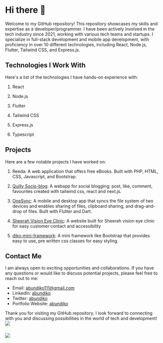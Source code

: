 #  Hi there 👋

Welcome to my GitHub repository! This repository showcases my skills and expertise as a developer/programmer. I have been actively involved in the tech industry since 2021, working with various tech teams and startups. I specialize in full-stack development and mobile app development, with proficiency in over 10 different technologies, including React, Node.js, Flutter, Tailwind CSS, and Express.js.

## Technologies I Work With

Here's a list of the technologies I have hands-on experience with:

1. React

2. Node.js

3. Flutter

4. Tailwind CSS

5. Express.js
6. Typescript

## Projects

Here are a few notable projects I have worked on:

1. Reeda: A web application that offers free eBooks. Built with PHP, HTML, CSS, Javascript, and Bootstrap.

2. [Quilly Socio-blog](https://quilly-blog.vercel.app): A webapp for social blogging; post, like, comment, favourites created with tailwind css, react and next.js.

3. [OneSync](https://onesync.netlify.app): A mobile and desktop app that syncs the file system of two devices and enables sharing of files, clipboard sharing, and drag-and-drop of files. Built with Flutter and Dart.

4. [Sheerah Vision Eye Clinic](https://abundiko.github.io/sheerah-vision/): A website built for Sheerah vision eye clinic for easy customer contact and accessibility

5. [diko-mini-framework](github.com/abundiko/api): A mini framework like Bootstrap that provides easy to use, pre written css classes for easy styling.

<!--
## Contributions

During my journey as a developer, I have actively contributed to open-source projects and participated in tech communities. Some of my notable contributions include:

- Made enhancements and bug fixes to the XYZ project, addressing performance issues and improving user experience.

- Contributed code snippets and documentation to the ABC library, aiding other developers in understanding and utilizing its features effectively.
-->

## Contact Me

I am always open to exciting opportunities and collaborations. If you have any questions or would like to discuss potential projects, please feel free to reach out to me:

- Email: [abundiko111@gmail.com](mailto:abundiko111@gmail.com)
- LinkedIn: [abundiko](https://www.linkedin.com/in/abundiko)
- Twitter: [abundiko](https://www.twitter.com/abundiko)
- Portfolio Website: [abundiko](https://abundiko.netlify.app)

Thank you for visiting my GitHub repository. I look forward to connecting with you and discussing possibilities in the world of tech and development!
<br>
![](https://github-readme-stats.vercel.app/api/top-langs/?username=abundiko&theme=dark&hide_border=false&include_all_commits=false&count_private=false&layout=compact)
###
[![](https://visitcount.itsvg.in/api?id=Abundiko&label=Profile%20Views&color=1&icon=5&pretty=false)](https://visitcount.itsvg.in)
###

<!--
**abundiko/abundiko** is a ✨ _special_ ✨ repository because its `README.md` (this file) appears on your GitHub profile.

Here are some ideas to get you started:

- 🔭 I’m currently working on ...
- 🌱 I’m currently learning ...
- 👯 I’m looking to collaborate on ...
- 🤔 I’m looking for help with ...
- 💬 Ask me about ...
- 📫 How to reach me: ...
- 😄 Pronouns: ...
- ⚡ Fun fact: ...
-->
